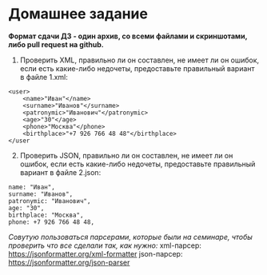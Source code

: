 # Домашнее задание
**Формат сдачи ДЗ - один архив, со всеми файлами и скриншотами, либо pull request на github.**

1. Проверить XML, правильно ли он составлен, не имеет ли он ошибок, если есть какие-либо недочеты, предоставьте правильный вариант в файле 1.xml:

```
<user>
	<name>"Иван"</name>
	<surname>"Иванов"</surname>
	<patronymic>"Иванович"</patronymic>
	<age>"30"</age>
	<phone>"Москва"</phone>
	<birthplace>"+7 926 766 48 48"</birthplace>
</user
```

2. Проверить JSON, правильно ли он составлен, не имеет ли он ошибок, если есть какие-либо недочеты, предоставьте правильный вариант в файле 2.json:

```
name: "Иван",
surname: "Иванов",
patronymic: "Иванович",
age: "30",
birthplace: "Москва",
phone: +7 926 766 48 48,
```

*Совутую пользоваться парсерами, которые были на семинаре, чтобы проверить что все сделали так, как нужно:*
xml-парсер: https://jsonformatter.org/xml-formatter
json-парсер: https://jsonformatter.org/json-parser